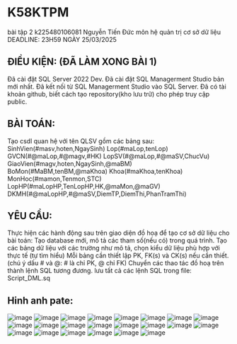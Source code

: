 # K58KTPM
bài tập 2 k225480106081 Nguyễn Tiến Đức môn hệ quản trị cơ sở dữ liệu
DEADLINE: 23H59 NGÀY 25/03/2025
## ĐIỀU KIỆN: (ĐÃ LÀM XONG BÀI 1)
Đã cài đặt SQL Server 2022 Dev.
Đã cài đặt SQL Managerment Studio bản mới nhất.
Đã kết nối từ SQL Managerment Studio vào SQL Server.
Đã có tài khoản github, biết cách tạo repository(kho lưu trữ) cho phép truy cập public.
## BÀI TOÁN:
Tạo csdl quan hệ với tên QLSV gồm các bảng sau:
SinhVien(#masv,hoten,NgaySinh)
Lop(#maLop,tenLop)
GVCN(#@maLop,#@magv,#HK)
LopSV(#@maLop,#@maSV,ChucVu)
GiaoVien(#magv,hoten,NgaySinh,@maBM)
BoMon(#MaBM,tenBM,@maKhoa)
Khoa(#maKhoa,tenKhoa)
MonHoc(#mamon,Tenmon,STC)
LopHP(#maLopHP,TenLopHP,HK,@maMon,@maGV)
DKMH(#@maLopHP,#@maSV,DiemTP,DiemThi,PhanTramThi)
## YÊU CẦU:
Thực hiện các hành động sau trên giao diện đồ hoạ để tạo cơ sở dữ liệu cho bài toán:
Tạo database mới, mô tả các tham số(nếu có) trong quá trình.
Tạo các bảng dữ liệu với các trường như mô tả, chọn kiểu dữ liệu phù hợp với thực tế (tự tìm hiểu)
Mỗi bảng cần thiết lập PK, FK(s) và CK(s) nếu cần thiết. (chú ý dấu # và @: # là chỉ PK, @ chỉ FK)
Chuyển các thao tác đồ hoạ trên thành lệnh SQL tương đương. lưu tất cả các lệnh SQL trong file: Script_DML.sq
## Hinh anh pate:
![image](https://github.com/user-attachments/assets/d444ea1c-57f0-44aa-9216-6ad42df1cf94)
![image](https://github.com/user-attachments/assets/050fd1a2-d6a8-4b38-8b70-ec767ca841d5)
![image](https://github.com/user-attachments/assets/bb233203-e24b-4ef1-ad87-4dae30570124)
![image](https://github.com/user-attachments/assets/3010ab5f-63c1-4f9c-9916-6f13664188bc)
![image](https://github.com/user-attachments/assets/32282fd4-f4ef-4630-8bc2-68630dd43c61)
![image](https://github.com/user-attachments/assets/0e53080a-d883-45d1-829e-7586f03f4452)
![image](https://github.com/user-attachments/assets/287b0873-c85f-42fa-b1be-bb109a3f4b61)
![image](https://github.com/user-attachments/assets/b0fba80c-0618-4248-ba35-bbcf11a2f1c7)
![image](https://github.com/user-attachments/assets/f817bd4e-ca09-4e43-9383-fc0ef499227d)
![image](https://github.com/user-attachments/assets/d8b63cda-489f-40fe-b34f-b30cc432cb10)
![image](https://github.com/user-attachments/assets/db2609a8-9599-471a-ac68-33a46305dba3)
![image](https://github.com/user-attachments/assets/78336db9-04eb-4686-a123-3e2e9736df92)
![image](https://github.com/user-attachments/assets/7d31dafe-eaab-43d9-8d30-a31f3c5f6318)
![image](https://github.com/user-attachments/assets/6a594dea-9ba4-4aca-80be-f310d6de7d17)
![image](https://github.com/user-attachments/assets/5c189c2e-2f8b-4b42-8959-6467b73ce0d4)
![image](https://github.com/user-attachments/assets/c3c17e72-26c1-4bb4-8263-b69f2674b5a2)
![image](https://github.com/user-attachments/assets/b31ce285-2378-4c52-a748-6c849095c564)
![image](https://github.com/user-attachments/assets/a490366d-c383-44c0-8546-47f458c79374)
![image](https://github.com/user-attachments/assets/1a75fb76-12ba-4707-aad2-88248ff5243c)
![image](https://github.com/user-attachments/assets/eb169a9b-8e25-49f2-a3f2-c2c35b7e911e)
![image](https://github.com/user-attachments/assets/f5fe8220-7b1f-4942-bc4b-5e6ff7d45a71)
![image](https://github.com/user-attachments/assets/af735fb3-91f5-4da6-8567-29103e86edf1)























